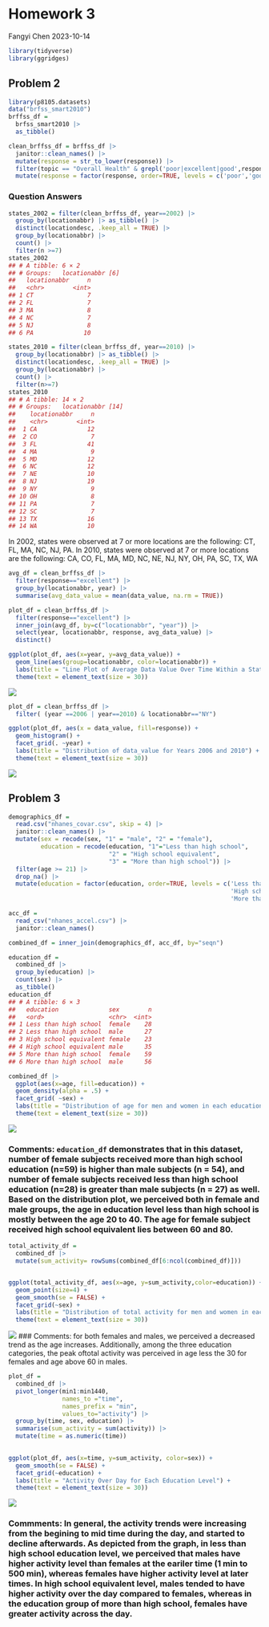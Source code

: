 Homework 3
================
Fangyi Chen
2023-10-14

``` r
library(tidyverse)
library(ggridges)
```

## Problem 2

``` r
library(p8105.datasets)
data("brfss_smart2010")
brffss_df = 
  brfss_smart2010 |> 
  as_tibble()
```

``` r
clean_brffss_df = brffss_df |>  
  janitor::clean_names() |>
  mutate(response = str_to_lower(response)) |> 
  filter(topic == "Overall Health" & grepl('poor|excellent|good',response)) |> 
  mutate(response = factor(response, order=TRUE, levels = c('poor','good', 'very good','excellent'))) 
```

### Question Answers

``` r
states_2002 = filter(clean_brffss_df, year==2002) |> 
  group_by(locationabbr) |> as_tibble() |> 
  distinct(locationdesc, .keep_all = TRUE) |> 
  group_by(locationabbr) |> 
  count() |>  
  filter(n >=7)
states_2002
## # A tibble: 6 × 2
## # Groups:   locationabbr [6]
##   locationabbr     n
##   <chr>        <int>
## 1 CT               7
## 2 FL               7
## 3 MA               8
## 4 NC               7
## 5 NJ               8
## 6 PA              10
```

``` r
states_2010 = filter(clean_brffss_df, year==2010) |> 
  group_by(locationabbr) |> as_tibble() |> 
  distinct(locationdesc, .keep_all = TRUE) |> 
  group_by(locationabbr) |> 
  count() |>  
  filter(n>=7)
states_2010
## # A tibble: 14 × 2
## # Groups:   locationabbr [14]
##    locationabbr     n
##    <chr>        <int>
##  1 CA              12
##  2 CO               7
##  3 FL              41
##  4 MA               9
##  5 MD              12
##  6 NC              12
##  7 NE              10
##  8 NJ              19
##  9 NY               9
## 10 OH               8
## 11 PA               7
## 12 SC               7
## 13 TX              16
## 14 WA              10
```

In 2002, states were observed at 7 or more locations are the following:
CT, FL, MA, NC, NJ, PA. In 2010, states were observed at 7 or more
locations are the following: CA, CO, FL, MA, MD, NC, NE, NJ, NY, OH, PA,
SC, TX, WA

``` r
avg_df = clean_brffss_df |>  
  filter(response=="excellent") |> 
  group_by(locationabbr, year) |> 
  summarise(avg_data_value = mean(data_value, na.rm = TRUE))

plot_df = clean_brffss_df |> 
  filter(response=="excellent") |> 
  inner_join(avg_df, by=c("locationabbr", "year")) |> 
  select(year, locationabbr, response, avg_data_value) |> 
  distinct()
```

``` r
ggplot(plot_df, aes(x=year, y=avg_data_value)) + 
  geom_line(aes(group=locationabbr, color=locationabbr)) + 
  labs(title = "Line Plot of Average Data Value Over Time Within a State") +
  theme(text = element_text(size = 30))
```

![](p8105_hw3_fc2718_files/figure-gfm/spaghetti%20plot-1.png)<!-- -->

``` r
plot_df = clean_brffss_df |>
  filter( (year ==2006 | year==2010) & locationabbr=="NY")

ggplot(plot_df, aes(x = data_value, fill=response)) + 
  geom_histogram() + 
  facet_grid(. ~year) +
  labs(title = "Distribution of data_value for Years 2006 and 2010") +
  theme(text = element_text(size = 30)) 
```

![](p8105_hw3_fc2718_files/figure-gfm/Distribution%20of%20data_value-1.png)<!-- -->

## Problem 3

``` r
demographics_df = 
  read.csv("nhanes_covar.csv", skip = 4) |> 
  janitor::clean_names() |> 
  mutate(sex = recode(sex, "1" = "male", "2" = "female"),
         education = recode(education, "1"="Less than high school",
                            "2" = "High school equivalent",
                            "3" = "More than high school")) |> 
  filter(age >= 21) |> 
  drop_na() |> 
  mutate(education = factor(education, order=TRUE, levels = c('Less than high school',
                                                              'High school equivalent', 
                                                              'More than high school')))

acc_df = 
  read_csv("nhanes_accel.csv") |> 
  janitor::clean_names()

combined_df = inner_join(demographics_df, acc_df, by="seqn")
```

``` r
education_df = 
  combined_df |>
  group_by(education) |> 
  count(sex) |> 
  as_tibble()
education_df
## # A tibble: 6 × 3
##   education              sex        n
##   <ord>                  <chr>  <int>
## 1 Less than high school  female    28
## 2 Less than high school  male      27
## 3 High school equivalent female    23
## 4 High school equivalent male      35
## 5 More than high school  female    59
## 6 More than high school  male      56
```

``` r
combined_df |> 
  ggplot(aes(x=age, fill=education)) +
  geom_density(alpha = .5) + 
  facet_grid( ~sex) +
  labs(title = "Distribution of age for men and women in each education category") +
  theme(text = element_text(size = 30)) 
```

![](p8105_hw3_fc2718_files/figure-gfm/age%20distribution%20for%20men%20and%20women%20in%20each%20education%20category-1.png)<!-- -->

### Comments: `education_df` demonstrates that in this dataset, number of female subjects received more than high school education (n=59) is higher than male subjects (n = 54), and number of female subjects received less than high school education (n=28) is greater than male subjects (n = 27) as well. Based on the distribution plot, we perceived both in female and male groups, the age in education level less than high school is mostly between the age 20 to 40. The age for female subject received high school equivalent lies between 60 and 80.

``` r
total_activity_df = 
  combined_df |> 
  mutate(sum_activity= rowSums(combined_df[6:ncol(combined_df)]))


ggplot(total_activity_df, aes(x=age, y=sum_activity,color=education)) +
  geom_point(size=4) +
  geom_smooth(se = FALSE) +
  facet_grid(~sex) +
  labs(title = "Distribution of total activity for men and women in each education category") +
  theme(text = element_text(size = 30)) 
```

![](p8105_hw3_fc2718_files/figure-gfm/plot%20total%20activity-1.png)<!-- -->
\### Comments: for both females and males, we perceived a decreased
trend as the age increases. Additionally, among the three education
categories, the peak oftotal activity was perceived in age less the 30
for females and age above 60 in males.

``` r
plot_df =
  combined_df |> 
  pivot_longer(min1:min1440, 
               names_to ="time",
               names_prefix = "min", 
               values_to="activity") |> 
  group_by(time, sex, education) |> 
  summarise(sum_activity = sum(activity)) |> 
  mutate(time = as.numeric(time))
  
```

``` r
ggplot(plot_df, aes(x=time, y=sum_activity, color=sex)) +
  geom_smooth(se = FALSE) +
  facet_grid(~education) +
  labs(title = "Activity Over Day for Each Education Level") +
  theme(text = element_text(size = 30)) 
```

![](p8105_hw3_fc2718_files/figure-gfm/visualization%20of%20activity%20over%20day-1.png)<!-- -->

### Commments: In general, the activity trends were increasing from the begining to mid time during the day, and started to decline afterwards. As depicted from the graph, in less than high school education level, we perceived that males have higher activity level than females at the eariler time (1 min to 500 min), whereas females have higher activity level at later times. In high school equivalent level, males tended to have higher activity over the day compared to females, whereas in the education group of more than high school, females have greater activity across the day.
